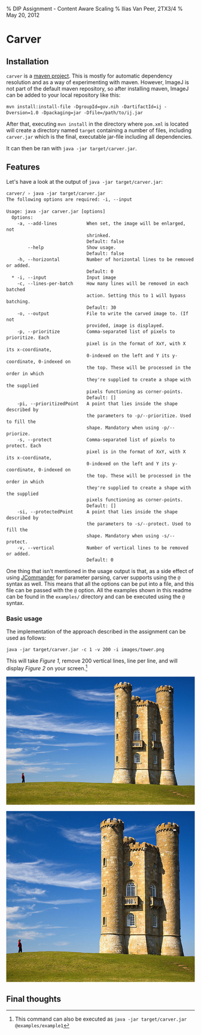 % DIP Assignment - Content Aware Scaling
% Ilias Van Peer, 2TX3/4
% May 20, 2012

# Carver #
## Installation ##

`carver` is a [maven project](http://maven.apache.org/). This is mostly for automatic dependency resolution and as a way of experimenting with maven. However, ImageJ is not part of the default maven repository, so after installing maven, ImageJ can be added to your local repository like this:

```
mvn install:install-file -DgroupId=gov.nih -DartifactId=ij -Dversion=1.0 -Dpackaging=jar -Dfile=/path/to/ij.jar
```

After that, executing `mvn install` in the directory where `pom.xml` is located will create a directory named `target` containing a number of files, including `carver.jar` which is the final, executable jar-file including all dependencies.

It can then be ran with `java -jar target/carver.jar`.

## Features ##

Let's have a look at the output of `java -jar target/carver.jar`:

```shell
carver/ › java -jar target/carver.jar 
The following options are required: -i, --input 

Usage: java -jar carver.jar [options]
  Options:
    -a, --add-lines           When set, the image will be enlarged, not
                              shrinked.
                              Default: false
        --help                Show usage.
                              Default: false
    -h, --horizontal          Number of horizontal lines to be removed or added.
                              Default: 0
  * -i, --input               Input image
    -c, --lines-per-batch     How many lines will be removed in each batched
                              action. Setting this to 1 will bypass batching.
                              Default: 30
    -o, --output              File to write the carved image to. (If not
                              provided, image is displayed.
    -p, --prioritize          Comma-separated list of pixels to prioritize. Each
                              pixel is in the format of XxY, with X its x-coordinate,
                              0-indexed on the left and Y its y-coordinate, 0-indexed on
                              the top. These will be processed in the order in which
                              they're supplied to create a shape with the supplied
                              pixels functioning as corner-points.
                              Default: []
    -pi, --prioritizedPoint   A point that lies inside the shape described by
                              the parameters to -p/--prioritize. Used to fill the
                              shape. Mandatory when using -p/--priorize.
    -s, --protect             Comma-separated list of pixels to protect. Each
                              pixel is in the format of XxY, with X its x-coordinate,
                              0-indexed on the left and Y its y-coordinate, 0-indexed on
                              the top. These will be processed in the order in which
                              they're supplied to create a shape with the supplied
                              pixels functioning as corner-points.
                              Default: []
    -si, --protectedPoint     A point that lies inside the shape described by
                              the parameters to -s/--protect. Used to fill the
                              shape. Mandatory when using -s/--protect.
    -v, --vertical            Number of vertical lines to be removed or added.
                              Default: 0
```

One thing that isn't mentioned in the usage output is that, as a side effect of using [JCommander](http://jcommander.org/) for parameter parsing, carver supports using the `@` syntax as well. This means that all the options can be put into a file, and this file can be passed with the `@` option. All the examples shown in this readme can be found in the `examples/` directory and can be executed using the `@` syntax.

### Basic usage ###

The implementation of the approach described in the assignment can be used as follows:

```
java -jar target/carver.jar -c 1 -v 200 -i images/tower.png
```

This will take *Figure 1*, remove 200 vertical lines, line per line, and will display *Figure 2* on your screen.[^example1]

[^example1]: This command can also be executed as `java -jar target/carver.jar @examples/example1`

![Figure 1. images/tower.png \label{fig1}](images/tower.png)

![Figure 2. After carving](images/tower-example1.png)

## Final thoughts ##

